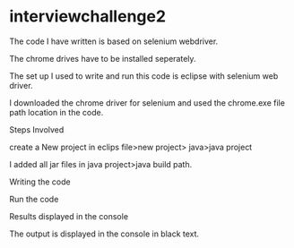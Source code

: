 interviewchallenge2
===================
The code I have written is based on selenium webdriver.

The chrome drives have to be installed seperately.

The set up I used to write and run this code is eclipse with selenium web driver.

I downloaded the chrome driver for selenium and used the chrome.exe file path location in the code.

Steps Involved

create a New project in eclips file>new project> java>java project

I added all jar files in java project>java build path.

Writing the code

Run the code

Results displayed in the console

The output is displayed in the console in black text.

